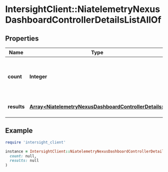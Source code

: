 # IntersightClient::NiatelemetryNexusDashboardControllerDetailsListAllOf

## Properties

| Name | Type | Description | Notes |
| ---- | ---- | ----------- | ----- |
| **count** | **Integer** | The total number of &#39;niatelemetry.NexusDashboardControllerDetails&#39; resources matching the request, accross all pages. The &#39;Count&#39; attribute is included when the HTTP GET request includes the &#39;$inlinecount&#39; parameter. | [optional] |
| **results** | [**Array&lt;NiatelemetryNexusDashboardControllerDetails&gt;**](NiatelemetryNexusDashboardControllerDetails.md) | The array of &#39;niatelemetry.NexusDashboardControllerDetails&#39; resources matching the request. | [optional] |

## Example

```ruby
require 'intersight_client'

instance = IntersightClient::NiatelemetryNexusDashboardControllerDetailsListAllOf.new(
  count: null,
  results: null
)
```

